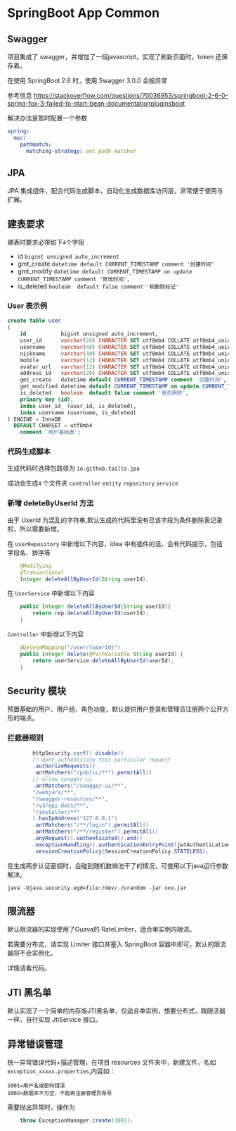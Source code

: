 # SpringBoot App Common

## Swagger
项目集成了 swagger，并增加了一段javascript，实现了刷新页面时，token 还保存着。

在使用 SpringBoot 2.6 时，使用 Swagger 3.0.0 会报异常

参考信息 https://stackoverflow.com/questions/70036953/springboot-2-6-0-spring-fox-3-failed-to-start-bean-documentationpluginsboot

解决办法是暂时配置一个参数

```yaml
spring:
  mvc:
    pathmatch:
      matching-strategy: ant_path_matcher
```

## JPA

JPA 集成组件，配合代码生成脚本，自动化生成数据库访问层，非常便于使用与扩展。



## 建表要求

建表时要求必带如下`4`个字段

- id `bigint unsigned auto_increment`
- gmt_create `datetime default CURRENT_TIMESTAMP comment '创建时间'`
- gmt_modify `datetime default CURRENT_TIMESTAMP on update CURRENT_TIMESTAMP comment '修改时间',`
- is_deleted `boolean  default false comment '软删除标记'`

### User 表示例

```sql
create table user
(
    id           bigint unsigned auto_increment,
    user_id      varchar(20) CHARACTER SET utf8mb4 COLLATE utf8mb4_unicode_ci not null comment '用户ID',
    username     varchar(40) CHARACTER SET utf8mb4 COLLATE utf8mb4_unicode_ci not null comment '用户名',
    nickname     varchar(40) CHARACTER SET utf8mb4 COLLATE utf8mb4_unicode_ci not null comment '昵称',
    mobile       varchar(12) CHARACTER SET utf8mb4 COLLATE utf8mb4_unicode_ci not null comment '手机号',
    avatar_url   varchar(12) CHARACTER SET utf8mb4 COLLATE utf8mb4_unicode_ci not null comment '头像 URL',
    address_id   varchar(20) CHARACTER SET utf8mb4 COLLATE utf8mb4_unicode_ci not null comment '默认地址ID',
    gmt_create   datetime default CURRENT_TIMESTAMP comment '创建时间',
    gmt_modified datetime default CURRENT_TIMESTAMP on update CURRENT_TIMESTAMP comment '修改时间',
    is_deleted   boolean  default false comment '是否删除',
    primary key (id),
    index user_id_ (user_id, is_deleted),
    index username (username, is_deleted)
) ENGINE = InnoDB
  DEFAULT CHARSET = utf8mb4
    comment '用户基础表';
```
### 代码生成脚本

生成代码时选择包路径为 `io.github.taills.jpa`

成功会生成`4` 个文件夹 `controller` `entity` `repository` `service`


### 新增 deleteByUserId 方法
由于 UserId 为混乱的字符串,默认生成的代码里没有已该字段为条件删除表记录的，所以需要新增。

在 `UserRepository` 中新增以下内容，idea 中有插件的话，会有代码提示，包括字段名、排序等

```java
    @Modifying
    @Transactional
    Integer deleteAllByUserId(String userId);
```

在 `UserService` 中新增以下内容

```java
	public Integer deleteAllByUserId(String userId){
		return rep.deleteAllByUserId(userId);
	}
```

`Controller` 中新增以下内容

```java
    @DeleteMapping("/user/{userId}")
    public Integer delete(@PathVariable String userId) {
        return userService.deleteAllByUserId(userId);
    }
```


## Security 模块

预置基础的用户、用户组、角色功能，默认提供用户登录和管理员注册两个公开方形的端点。

### 拦截器规则
```java
        httpSecurity.csrf().disable()
        // dont authenticate this particular request
        .authorizeRequests()
        .antMatchers("/public/**").permitAll()
        // allow swagger ui
        .antMatchers("/swagger-ui/**",
        "/webjars/**",
        "/swagger-resources/**",
        "/v3/api-docs/**",
        "/installer/**"
        ).hasIpAddress("127.0.0.1")
        .antMatchers("/**/login").permitAll()
        .antMatchers("/**/register").permitAll()
        .anyRequest().authenticated().and()
        .exceptionHandling().authenticationEntryPoint(jwtAuthenticationEntrance).and().sessionManagement()
        .sessionCreationPolicy(SessionCreationPolicy.STATELESS);
```

在生成两步认证密钥时，会碰到随机数熵池干了的情况，可使用以下java运行参数解决。

```shell
java -Djava.security.egd=file:/dev/./urandom -jar xxx.jar
```
## 限流器

默认限流器的实现使用了Guava的 RateLimiter，适合单实例内限流。

若需要分布式，请实现 Limiter 接口并塞入 SpringBoot 容器中即可，默认的限流器将不会实例化。

详情请看代码。

## JTI 黑名单

默认实现了一个简单的内存版JTI黑名单，仅适合单实例，想要分布式，跟限流器一样，自行实现 JtiService 接口。


## 异常错误管理

统一异常错误代码+描述管理，在项目 resources 文件夹中，新建文件，名如 `exception_xxxxx.properties`,内容如：

```properties
1001=用户名或密码错误
1002=数据库不为空，不能再注册管理员账号
```

需要抛出异常时，操作为

```java
    throw ExceptionManager.create(1001);
```


